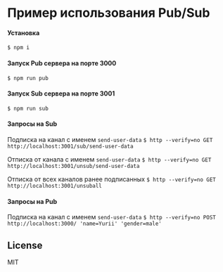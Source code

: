 # Пример использования Pub/Sub
#### Установка
```$ npm i```
#### Запуск Pub сервера на порте 3000
```$ npm run pub```
#### Запуск Sub сервера на порте 3001
```$ npm run sub```
#### Запросы на Sub
Подписка на канал с именем ```send-user-data```
```$ http --verify=no GET http://localhost:3001/sub/send-user-data```

Отписка от канала с именем ```send-user-data```
```$ http --verify=no GET http://localhost:3001/unsub/send-user-data```

Отписка от всех каналов ранее подписанных
```$ http --verify=no GET http://localhost:3001/unsuball```

#### Запросы на Pub
Подписка на канал с именем ```send-user-data```
```$ http --verify=no POST http://localhost:3000/ 'name=Yurii' 'gender=male'```

## License
MIT